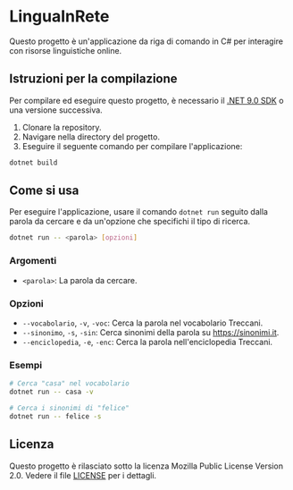 # LinguaInRete

Questo progetto è un'applicazione da riga di comando in C# per interagire con risorse linguistiche online.

## Istruzioni per la compilazione

Per compilare ed eseguire questo progetto, è necessario il [.NET 9.0 SDK](https://dotnet.microsoft.com/download/dotnet/9.0) o una versione successiva.

1. Clonare la repository.
2. Navigare nella directory del progetto.
3. Eseguire il seguente comando per compilare l'applicazione:

```bash
dotnet build
```

## Come si usa

Per eseguire l'applicazione, usare il comando `dotnet run` seguito dalla parola da cercare e da un'opzione che specifichi il tipo di ricerca.

```bash
dotnet run -- <parola> [opzioni]
```

### Argomenti

* `<parola>`: La parola da cercare.

### Opzioni

* `--vocabolario`, `-v`, `-voc`: Cerca la parola nel vocabolario Treccani.
* `--sinonimo`, `-s`, `-sin`: Cerca sinonimi della parola su <https://sinonimi.it>.
* `--enciclopedia`, `-e`, `-enc`: Cerca la parola nell'enciclopedia Treccani.

### Esempi
```bash
# Cerca "casa" nel vocabolario
dotnet run -- casa -v

# Cerca i sinonimi di "felice"
dotnet run -- felice -s
```

## Licenza

Questo progetto è rilasciato sotto la licenza Mozilla Public License Version 2.0. Vedere il file [LICENSE](LICENSE) per i dettagli.
